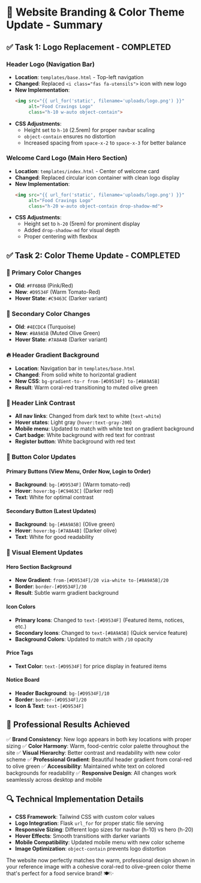 # 🎨 Website Branding & Color Theme Update - Summary

## ✅ **Task 1: Logo Replacement - COMPLETED**

### **Header Logo (Navigation Bar)**
- **Location**: `templates/base.html` - Top-left navigation
- **Changed**: Replaced `<i class="fas fa-utensils">` icon with new logo
- **New Implementation**: 
  ```html
  <img src="{{ url_for('static', filename='uploads/logo.png') }}" 
       alt="Food Cravings Logo" 
       class="h-10 w-auto object-contain">
  ```
- **CSS Adjustments**: 
  - Height set to `h-10` (2.5rem) for proper navbar scaling
  - `object-contain` ensures no distortion
  - Increased spacing from `space-x-2` to `space-x-3` for better balance

### **Welcome Card Logo (Main Hero Section)**
- **Location**: `templates/index.html` - Center of welcome card
- **Changed**: Replaced circular icon container with clean logo display
- **New Implementation**:
  ```html
  <img src="{{ url_for('static', filename='uploads/logo.png') }}" 
       alt="Food Cravings Logo" 
       class="h-20 w-auto object-contain drop-shadow-md">
  ```
- **CSS Adjustments**:
  - Height set to `h-20` (5rem) for prominent display
  - Added `drop-shadow-md` for visual depth
  - Proper centering with flexbox

## ✅ **Task 2: Color Theme Update - COMPLETED**

### **🎨 Primary Color Changes**
- **Old**: `#FF6B6B` (Pink/Red)
- **New**: `#D9534F` (Warm Tomato-Red)
- **Hover State**: `#C9463C` (Darker variant)

### **🌿 Secondary Color Changes**
- **Old**: `#4ECDC4` (Turquoise)
- **New**: `#8A9A5B` (Muted Olive Green)
- **Hover State**: `#7A8A4B` (Darker variant)

### **🔥 Header Gradient Background**
- **Location**: Navigation bar in `templates/base.html`
- **Changed**: From solid white to horizontal gradient
- **New CSS**: `bg-gradient-to-r from-[#D9534F] to-[#8A9A5B]`
- **Result**: Warm coral-red transitioning to muted olive green

### **🔗 Header Link Contrast**
- **All nav links**: Changed from dark text to white (`text-white`)
- **Hover states**: Light gray (`hover:text-gray-200`)
- **Mobile menu**: Updated to match with white text on gradient background
- **Cart badge**: White background with red text for contrast
- **Register button**: White background with red text

### **🎯 Button Color Updates**

#### **Primary Buttons (View Menu, Order Now, Login to Order)**
- **Background**: `bg-[#D9534F]` (Warm tomato-red)
- **Hover**: `hover:bg-[#C9463C]` (Darker red)
- **Text**: White for optimal contrast

#### **Secondary Button (Latest Updates)**
- **Background**: `bg-[#8A9A5B]` (Olive green)
- **Hover**: `hover:bg-[#7A8A4B]` (Darker olive)
- **Text**: White for good readability

### **🌈 Visual Element Updates**

#### **Hero Section Background**
- **New Gradient**: `from-[#D9534F]/20 via-white to-[#8A9A5B]/20`
- **Border**: `border-[#D9534F]/30`
- **Result**: Subtle warm gradient background

#### **Icon Colors**
- **Primary Icons**: Changed to `text-[#D9534F]` (Featured items, notices, etc.)
- **Secondary Icons**: Changed to `text-[#8A9A5B]` (Quick service feature)
- **Background Colors**: Updated to match with `/10` opacity

#### **Price Tags**
- **Text Color**: `text-[#D9534F]` for price display in featured items

#### **Notice Board**
- **Header Background**: `bg-[#D9534F]/10`
- **Border**: `border-[#D9534F]/20`
- **Icon & Text**: `text-[#D9534F]`

## 🎉 **Professional Results Achieved**

✅ **Brand Consistency**: New logo appears in both key locations with proper sizing
✅ **Color Harmony**: Warm, food-centric color palette throughout the site
✅ **Visual Hierarchy**: Better contrast and readability with new color scheme
✅ **Professional Gradient**: Beautiful header gradient from coral-red to olive green
✅ **Accessibility**: Maintained white text on colored backgrounds for readability
✅ **Responsive Design**: All changes work seamlessly across desktop and mobile

## 🔍 **Technical Implementation Details**

- **CSS Framework**: Tailwind CSS with custom color values
- **Logo Integration**: Flask `url_for` for proper static file serving
- **Responsive Sizing**: Different logo sizes for navbar (h-10) vs hero (h-20)
- **Hover Effects**: Smooth transitions with darker variants
- **Mobile Compatibility**: Updated mobile menu with new color scheme
- **Image Optimization**: `object-contain` prevents logo distortion

The website now perfectly matches the warm, professional design shown in your reference image with a cohesive coral-red to olive-green color theme that's perfect for a food service brand! 🍽️✨